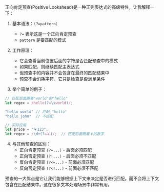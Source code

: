 正向肯定预查(Positive Lookahead)是一种正则表达式的高级特性。让我解释一下：

1. 基本语法：`(?=pattern)`
   - `?=` 表示这是一个正向肯定预查
   - `pattern` 是要匹配的模式

2. 工作原理：
   - 它会查看当前位置后面的字符是否匹配预查中的模式
   - 如果匹配，则继续匹配主表达式
   - 但预查中的内容并不会包含在最终的匹配结果中
   - 预查不会消耗字符，它只是检查是否满足条件

3. 举个简单的例子：
```javascript
// 匹配后面跟着"world"的"hello"
let regex = /hello(?=\sworld)/;

"hello world" // 匹配 "hello"
"hello john"  // 不匹配

// 实际应用
let price = "￥123";
let regex = /\d+(?=￥)/;  // 匹配后面跟着￥的数字
```

4. 与其他预查的区别：
   - 正向肯定预查 `(?=...)` - 后面必须匹配
   - 正向否定预查 `(?!...)` - 后面必须不匹配
   - 反向肯定预查 `(?<=...)` - 前面必须匹配
   - 反向否定预查 `(?<!...)` - 前面必须不匹配

预查的一大优点是它让我们能够根据上下文来决定是否进行匹配，而不会将上下文包含在匹配结果中。这在很多文本处理场景中非常有用。